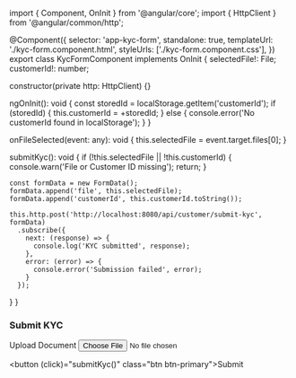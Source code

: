 import { Component, OnInit } from '@angular/core';
import { HttpClient } from '@angular/common/http';

@Component({
  selector: 'app-kyc-form',
  standalone: true,
  templateUrl: './kyc-form.component.html',
  styleUrls: ['./kyc-form.component.css'],
})
export class KycFormComponent implements OnInit {
  selectedFile!: File;
  customerId!: number;

  constructor(private http: HttpClient) {}

  ngOnInit(): void {
    const storedId = localStorage.getItem('customerId');
    if (storedId) {
      this.customerId = +storedId;
    } else {
      console.error('No customerId found in localStorage');
    }
  }

  onFileSelected(event: any): void {
    this.selectedFile = event.target.files[0];
  }

  submitKyc(): void {
    if (!this.selectedFile || !this.customerId) {
      console.warn('File or Customer ID missing');
      return;
    }

    const formData = new FormData();
    formData.append('file', this.selectedFile);
    formData.append('customerId', this.customerId.toString());

    this.http.post('http://localhost:8080/api/customer/submit-kyc', formData)
      .subscribe({
        next: (response) => {
          console.log('KYC submitted', response);
        },
        error: (error) => {
          console.error('Submission failed', error);
        }
      });
  }
}
<div class="container mt-3">
  <h3>Submit KYC</h3>

  <div class="mb-3">
    <label for="file" class="form-label">Upload Document</label>
    <input type="file" id="file" (change)="onFileSelected($event)" class="form-control">
  </div>

  <button (click)="submitKyc()" class="btn btn-primary">Submit</button>
</div>
